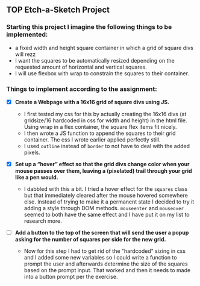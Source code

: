 ## **TOP Etch-a-Sketch Project**

### **Starting this project I imagine the following things to be implemented:**

- a fixed width and height square container in which a grid of square divs will rezz
- I want the squares to be automatically resized depending on the requested amount of horizontal and vertical squares.
- I will use flexbox with wrap to constrain the squares to their container.

### **Things to implement according to the assignment:**

- [x] **Create a Webpage with a 16x16 grid of square divs using JS.**
    - I first tested my css for this by actually creating the 16x16 divs (at gridsize/16 hardcoded in css for width and height) in the html file. Using wrap in a flex container, the square flex items fit nicely.
    - I then wrote a JS function to append the squares to their grid container. The css I wrote earlier applied perfectly still.
    - I used `outline` instead of `border` to not have to deal with the added pixels.

- [x] **Set up a “hover” effect so that the grid divs change color when your mouse passes over them, leaving a (pixelated) trail through your grid like a pen would.**
    - I dabbled with this a bit. I tried a hover effect for the `squares` class but that immediately cleared after the mouse hovered somewhere else. Instead of trying to make it a permanent state I decided to try it adding a style through DOM methods. `mouseenter` and `mouseover` seemed to both have the same effect and I have put it on my list to research more.

- [ ] **Add a button to the top of the screen that will send the user a popup asking for the number of squares per side for the new grid.**
    - Now for this step I had to get rid of the "hardcoded" sizing in css and I added some new variables so I could write a function to prompt the user and afterwards determine the size of the squares based on the prompt input. That worked and then it needs to made into a button prompt per the exercise. 



